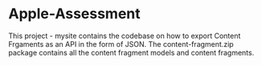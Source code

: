 # Apple-Assessment

This project - mysite contains the codebase on how to export Content Frgaments as an API in the form of JSON.
The content-fragment.zip package contains all the content fragment models and content fragments.
